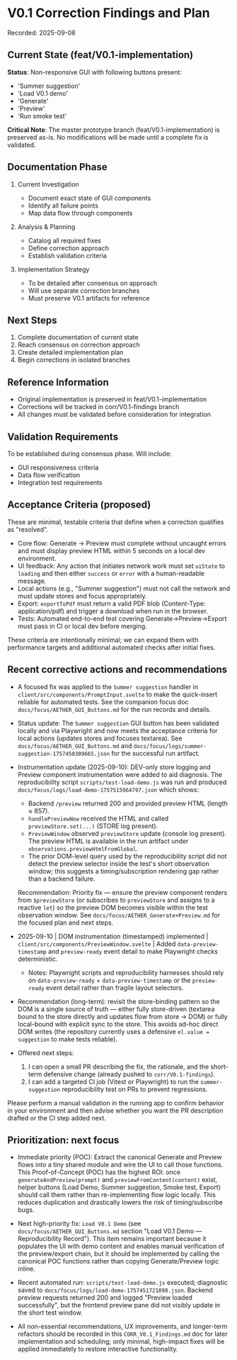 # V0.1 Correction Findings and Plan

Recorded: 2025-09-08

## Current State (feat/V0.1-implementation)

**Status**: Non-responsive GUI with following buttons present:

- 'Summer suggestion'
- 'Load V0.1 demo'
- 'Generate'
- 'Preview'
- 'Run smoke test'

**Critical Note**: The master prototype branch (feat/V0.1-implementation) is preserved as-is. No modifications will be made until a complete fix is validated.

## Documentation Phase

1. Current Investigation

   - Document exact state of GUI components
   - Identify all failure points
   - Map data flow through components

2. Analysis & Planning

   - Catalog all required fixes
   - Define correction approach
   - Establish validation criteria

3. Implementation Strategy
   - To be detailed after consensus on approach
   - Will use separate correction branches
   - Must preserve V0.1 artifacts for reference

## Next Steps

1. Complete documentation of current state
2. Reach consensus on correction approach
3. Create detailed implementation plan
4. Begin corrections in isolated branches

## Reference Information

- Original implementation is preserved in feat/V0.1-implementation
- Corrections will be tracked in corr/V0.1-findings branch
- All changes must be validated before consideration for integration

## Validation Requirements

To be established during consensus phase. Will include:

- GUI responsiveness criteria
- Data flow verification
- Integration test requirements

## Acceptance Criteria (proposed)

These are minimal, testable criteria that define when a correction qualifies as "resolved".

- Core flow: Generate → Preview must complete without uncaught errors and must display preview HTML within 5 seconds on a local dev environment.
- UI feedback: Any action that initiates network work must set `uiState` to `loading` and then either `success` or `error` with a human-readable message.
- Local actions (e.g., "Summer suggestion") must not call the network and must update stores and focus appropriately.
- Export: `exportToPdf` must return a valid PDF blob (Content-Type: application/pdf) and trigger a download when run in the browser.
- Tests: Automated end-to-end test covering Generate→Preview→Export must pass in CI or local dev before merging.

These criteria are intentionally minimal; we can expand them with performance targets and additional automated checks after initial fixes.

## Recent corrective actions and recommendations

- A focused fix was applied to the `Summer suggestion` handler in `client/src/components/PromptInput.svelte` to make the quick-insert reliable for automated tests. See the companion focus doc `docs/focus/AETHER_GUI_Buttons.md` for the run records and details.

- Status update: The `Summer suggestion` GUI button has been validated locally and via Playwright and now meets the acceptance criteria for local actions (updates stores and focuses textarea). See `docs/focus/AETHER_GUI_Buttons.md` and `docs/focus/logs/summer-suggestion-1757450309665.json` for the successful run artifact.

- Instrumentation update (2025-09-10): DEV-only store logging and Preview component instrumentation were added to aid diagnosis. The reproducibility script `scripts/test-load-demo.js` was run and produced `docs/focus/logs/load-demo-1757515964797.json` which shows:

  - Backend `/preview` returned 200 and provided preview HTML (length ≈ 857).
  - `handlePreviewNow` received the HTML and called `previewStore.set(...)` (STORE log present).
  - `PreviewWindow` observed `previewStore` update (console log present). The preview HTML is available in the run artifact under `observations.previewHtmlFromGlobal`.
  - The prior DOM-level query used by the reproducibility script did not detect the preview selector inside the test's short observation window; this suggests a timing/subscription rendering gap rather than a backend failure.

  Recommendation: Priority fix — ensure the preview component renders from `$previewStore` (or subscribes to `previewStore` and assigns to a reactive `let`) so the preview DOM becomes visible within the test observation window. See `docs/focus/AETHER_Generate+Preview.md` for the focused plan and next steps.

- 2025-09-10 | DOM instrumentation (timestamped) implemented | `client/src/components/PreviewWindow.svelte` | Added `data-preview-timestamp` and `preview-ready` event detail to make Playwright checks deterministic.

  - Notes: Playwright scripts and reproducibility harnesses should rely on `data-preview-ready` + `data-preview-timestamp` or the `preview-ready` event detail rather than fragile layout selectors.

- Recommendation (long-term): revisit the store-binding pattern so the DOM is a single source of truth — either fully store-driven (textarea bound to the store directly and updates flow from store → DOM) or fully local-bound with explicit sync to the store. This avoids ad-hoc direct DOM writes (the repository currently uses a defensive `el.value = suggestion` to make tests reliable).

- Offered next steps:
  1.  I can open a small PR describing the fix, the rationale, and the short-term defensive change (already pushed to `corr/V0.1-findings`).
  2.  I can add a targeted CI job (Vitest or Playwright) to run the `summer-suggestion` reproducibility test on PRs to prevent regressions.

Please perform a manual validation in the running app to confirm behavior in your environment and then advise whether you want the PR description drafted or the CI step added next.

## Prioritization: next focus

- Immediate priority (POC): Extract the canonical Generate and Preview flows into a tiny shared module and wire the UI to call those functions. This Proof-of-Concept (POC) has the highest ROI: once `generateAndPreview(prompt)` and `previewFromContent(content)` exist, helper buttons (Load Demo, Summer suggestion, Smoke test, Export) should call them rather than re-implementing flow logic locally. This reduces duplication and drastically lowers the risk of timing/subscribe bugs.

- Next high-priority fix: `Load V0.1 Demo` (see `docs/focus/AETHER_GUI_Buttons.md` section "Load V0.1 Demo — Reproducibility Record"). This item remains important because it populates the UI with demo content and enables manual verification of the preview/export chain, but it should be implemented by calling the canonical POC functions rather than copying Generate/Preview logic inline.
- Recent automated run: `scripts/test-load-demo.js` executed; diagnostic saved to `docs/focus/logs/load-demo-1757451721898.json`. Backend preview requests returned 200 and logged "Preview loaded successfully", but the frontend preview pane did not visibly update in the short test window.
- All non-essential recommendations, UX improvements, and longer-term refactors should be recorded in this `CORR_V0.1_Findings.md` doc for later implementation and scheduling; only minimal, high-impact fixes will be applied immediately to restore interactive functionality.
